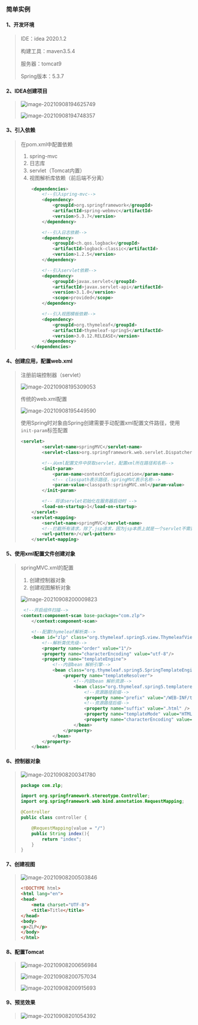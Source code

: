 ### 简单实例

#### 1、开发环境

> IDE：idea 2020.1.2
>
> 构建工具：maven3.5.4
>
> 服务器：tomcat9
>
> Spring版本：5.3.7

#### 2、IDEA创建项目

> ![image-20210908194625749](image/image-20210908194625749.png)
>
> ![image-20210908194748357](image/image-20210908194748357.png)

#### 3、引入依赖

> 在pom.xml中配置依赖
>
> 1. spring-mvc
> 2. 日志库
> 3. servlet（Tomcat内置）
> 4. 视图解析库依赖（前后端不分离）
>
> ```xml
>     <dependencies>
>         <!--引入spring-mvc-->
>         <dependency>
>             <groupId>org.springframework</groupId>
>             <artifactId>spring-webmvc</artifactId>
>             <version>5.3.7</version>
>         </dependency>
> 
>         <!--引入日志依赖-->
>         <dependency>
>             <groupId>ch.qos.logback</groupId>
>             <artifactId>logback-classic</artifactId>
>             <version>1.2.5</version>
>         </dependency>
> 
>         <!--引入servlet依赖-->
>         <dependency>
>             <groupId>javax.servlet</groupId>
>             <artifactId>javax.servlet-api</artifactId>
>             <version>3.1.0</version>
>             <scope>provided</scope>
>         </dependency>
> 
>         <!--引入视图模板依赖-->
>         <dependency>
>             <groupId>org.thymeleaf</groupId>
>             <artifactId>thymeleaf-spring5</artifactId>
>             <version>3.0.12.RELEASE</version>
>         </dependency>
>     </dependencies>
> ```

#### 4、创建应用，配置web.xml

> 注册前端控制器（servlet）
>
> ![image-20210908195309053](image/image-20210908195309053.png)
>
> 传统的web.xml配置
>
> ![image-20210908195449590](image/image-20210908195449590.png)
>
> 使用Spring时对象由Spring创建需要手动配置xml配置文件路径，使用`init-param`标签配置
>
> ```XML
> <servlet>
>         <servlet-name>springMVC</servlet-name>
>         <servlet-class>org.springframework.web.servlet.DispatcherServlet</servlet-class>
> 
>         <!--从xml配置文件中获取servlet，配置xml所在路径和名称-->
>         <init-param>
>             <param-name>contextConfigLocation</param-name>
>             <!-- classpath表示路径，springMVC表示名称-->
>             <param-value>classpath:springMVC.xml</param-value>
>         </init-param>
> 
>         <!-- 将该servlet初始化在服务器启动时 -->
>         <load-on-startup>1</load-on-startup>
>     </servlet>
>     <servlet-mapping>
>         <servlet-name>springMVC</servlet-name>
>         <!--拦截所有请求，除了.jsp请求，因为jsp本质上就是一个servlet不需要在前端控制器中去分配servlet-->
>         <url-pattern>/</url-pattern>
>     </servlet-mapping>
> ```

#### 5、使用xml配置文件创建对象

> springMVC.xml的配置
>
> 1. 创建控制器对象
> 2. 创建视图解析对象
>
> ![image-20210908200009823](image/image-20210908200009823.png)
>
> ```xml
>  <!--开启组件扫描-->
> <context:component-scan base-package="com.zlp">
>     </context:component-scan>
> 
>     <!--配置thymeleaf解析类-->
>     <bean id="zlp" class="org.thymeleaf.spring5.view.ThymeleafViewResolver">
>         <!--解析类优先级-->
>         <property name="order" value="1"/>
>         <property name="characterEncoding" value="utf-8"/>
>         <property name="templateEngine">
>             <!--内部bean 解析引擎-->
>             <bean class="org.thymeleaf.spring5.SpringTemplateEngine">
>                 <property name="templateResolver">
>                     <!--内部bean 解析资源-->
>                     <bean class="org.thymeleaf.spring5.templateresolver.SpringResourceTemplateResolver">
>                         <!--资源路径前缀-->
>                         <property name="prefix" value="/WEB-INF/templates/" />
>                         <!--资源路径后缀-->
>                         <property name="suffix" value=".html" />
>                         <property name="templateMode" value="HTML5" />
>                         <property name="characterEncoding" value="utf-8" />
>                     </bean>
>                 </property>
>             </bean>
>         </property>
>     </bean>
> ```

#### 6、控制器对象

> ![image-20210908200341780](image/image-20210908200341780.png)
>
> ```JAVA
> package com.zlp;
> 
> import org.springframework.stereotype.Controller;
> import org.springframework.web.bind.annotation.RequestMapping;
> 
> @Controller
> public class controller {
> 
>     @RequestMapping(value = "/")
>     public String index(){
>         return "index";
>     }
> }
> 
> ```

#### 7、创建视图

> ![image-20210908200503846](image/image-20210908200503846.png)
>
> ```HTML
> <!DOCTYPE html>
> <html lang="en">
> <head>
>     <meta charset="UTF-8">
>     <title>Title</title>
> </head>
> <body>
> <p>ZLP</p>
> </body>
> </html>
> ```

#### 8、配置Tomcat

> ![image-20210908200656984](image/image-20210908200656984.png)
>
> ![image-20210908200757034](image/image-20210908200757034.png)
>
> ![image-20210908200915693](image/image-20210908200915693.png)

#### 9、预览效果

> ![image-20210908201054392](image/image-20210908201054392.png)